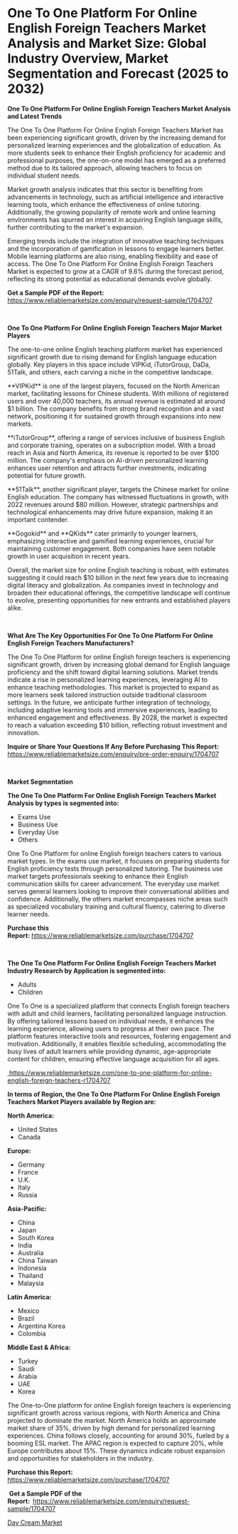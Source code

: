 <p><h1>One To One Platform For Online English Foreign Teachers Market Analysis and Market Size: Global Industry Overview, Market Segmentation and Forecast (2025 to 2032)</h1></p><p><strong>One To One Platform For Online English Foreign Teachers Market Analysis and Latest Trends</strong></p>
<p><p>The One To One Platform For Online English Foreign Teachers Market has been experiencing significant growth, driven by the increasing demand for personalized learning experiences and the globalization of education. As more students seek to enhance their English proficiency for academic and professional purposes, the one-on-one model has emerged as a preferred method due to its tailored approach, allowing teachers to focus on individual student needs.</p><p>Market growth analysis indicates that this sector is benefiting from advancements in technology, such as artificial intelligence and interactive learning tools, which enhance the effectiveness of online tutoring. Additionally, the growing popularity of remote work and online learning environments has spurred an interest in acquiring English language skills, further contributing to the market's expansion.</p><p>Emerging trends include the integration of innovative teaching techniques and the incorporation of gamification in lessons to engage learners better. Mobile learning platforms are also rising, enabling flexibility and ease of access. The One To One Platform For Online English Foreign Teachers Market is expected to grow at a CAGR of 9.6% during the forecast period, reflecting its strong potential as educational demands evolve globally.</p></p>
<p><strong>Get a Sample PDF of the Report:&nbsp;</strong> <a href="https://www.reliablemarketsize.com/enquiry/request-sample/1704707?utm_campaign=1720&utm_medium=2&utm_source=Github&utm_content=ia&utm_term=09012025&utm_id=one-to-one-platform-for-online-english-foreign-teachers">https://www.reliablemarketsize.com/enquiry/request-sample/1704707</a></p>
<p>&nbsp;</p>
<p><strong>One To One Platform For Online English Foreign Teachers Major Market Players</strong></p>
<p><p>The one-to-one online English teaching platform market has experienced significant growth due to rising demand for English language education globally. Key players in this space include VIPKid, iTutorGroup, DaDa, 51Talk, and others, each carving a niche in the competitive landscape.</p><p>**VIPKid** is one of the largest players, focused on the North American market, facilitating lessons for Chinese students. With millions of registered users and over 40,000 teachers, its annual revenue is estimated at around $1 billion. The company benefits from strong brand recognition and a vast network, positioning it for sustained growth through expansions into new markets.</p><p>**iTutorGroup**, offering a range of services inclusive of business English and corporate training, operates on a subscription model. With a broad reach in Asia and North America, its revenue is reported to be over $100 million. The company's emphasis on AI-driven personalized learning enhances user retention and attracts further investments, indicating potential for future growth.</p><p>**51Talk**, another significant player, targets the Chinese market for online English education. The company has witnessed fluctuations in growth, with 2022 revenues around $80 million. However, strategic partnerships and technological enhancements may drive future expansion, making it an important contender.</p><p>**Gogokid** and **QKids** cater primarily to younger learners, emphasizing interactive and gamified learning experiences, crucial for maintaining customer engagement. Both companies have seen notable growth in user acquisition in recent years.</p><p>Overall, the market size for online English teaching is robust, with estimates suggesting it could reach $10 billion in the next few years due to increasing digital literacy and globalization. As companies invest in technology and broaden their educational offerings, the competitive landscape will continue to evolve, presenting opportunities for new entrants and established players alike.</p></p>
<p>&nbsp;</p>
<p><strong>What Are The Key Opportunities For One To One Platform For Online English Foreign Teachers Manufacturers?</strong></p>
<p><p>The One To One Platform for online English foreign teachers is experiencing significant growth, driven by increasing global demand for English language proficiency and the shift toward digital learning solutions. Market trends indicate a rise in personalized learning experiences, leveraging AI to enhance teaching methodologies. This market is projected to expand as more learners seek tailored instruction outside traditional classroom settings. In the future, we anticipate further integration of technology, including adaptive learning tools and immersive experiences, leading to enhanced engagement and effectiveness. By 2028, the market is expected to reach a valuation exceeding $10 billion, reflecting robust investment and innovation.</p></p>
<p><strong>Inquire or Share Your Questions If Any Before Purchasing This Report:</strong> <a href="https://www.reliablemarketsize.com/enquiry/pre-order-enquiry/1704707?utm_campaign=1720&utm_medium=2&utm_source=Github&utm_content=ia&utm_term=09012025&utm_id=one-to-one-platform-for-online-english-foreign-teachers">https://www.reliablemarketsize.com/enquiry/pre-order-enquiry/1704707</a></p>
<p>&nbsp;</p>
<p><strong>Market Segmentation</strong></p>
<p><strong>The One To One Platform For Online English Foreign Teachers Market Analysis by types is segmented into:</strong></p>
<p><ul><li>Exams Use</li><li>Business Use</li><li>Everyday Use</li><li>Others</li></ul></p>
<p><p>One To One Platform for online English foreign teachers caters to various market types. In the exams use market, it focuses on preparing students for English proficiency tests through personalized tutoring. The business use market targets professionals seeking to enhance their English communication skills for career advancement. The everyday use market serves general learners looking to improve their conversational abilities and confidence. Additionally, the others market encompasses niche areas such as specialized vocabulary training and cultural fluency, catering to diverse learner needs.</p></p>
<p><strong>Purchase this Report:&nbsp;</strong><a href="https://www.reliablemarketsize.com/purchase/1704707?utm_campaign=1720&utm_medium=2&utm_source=Github&utm_content=ia&utm_term=09012025&utm_id=one-to-one-platform-for-online-english-foreign-teachers">https://www.reliablemarketsize.com/purchase/1704707</a></p>
<p>&nbsp;</p>
<p><strong>The One To One Platform For Online English Foreign Teachers Market Industry Research by Application is segmented into:</strong></p>
<p><ul><li>Adults</li><li>Children</li></ul></p>
<p><p>One To One is a specialized platform that connects English foreign teachers with adult and child learners, facilitating personalized language instruction. By offering tailored lessons based on individual needs, it enhances the learning experience, allowing users to progress at their own pace. The platform features interactive tools and resources, fostering engagement and motivation. Additionally, it enables flexible scheduling, accommodating the busy lives of adult learners while providing dynamic, age-appropriate content for children, ensuring effective language acquisition for all ages.</p></p>
<p><a href="https://www.reliablemarketsize.com/one-to-one-platform-for-online-english-foreign-teachers-r1704707?utm_campaign=1720&utm_medium=2&utm_source=Github&utm_content=ia&utm_term=09012025&utm_id=one-to-one-platform-for-online-english-foreign-teachers">&nbsp;https://www.reliablemarketsize.com/one-to-one-platform-for-online-english-foreign-teachers-r1704707</a></p>
<p><strong>In terms of Region, the One To One Platform For Online English Foreign Teachers Market Players available by Region are:</strong></p>
<p>
    <p> <strong> North America: </strong>
        <ul>
            <li>United States</li>
            <li>Canada</li>
        </ul>
        </p> 
    <p> <strong> Europe: </strong>
        <ul>
            <li>Germany</li>
            <li>France</li>
            <li>U.K.</li>
            <li>Italy</li>
            <li>Russia</li>
        </ul>
        </p> 
    <p> <strong> Asia-Pacific: </strong>
        <ul>
            <li>China</li>
            <li>Japan</li>
            <li>South Korea</li>
            <li>India</li>
            <li>Australia</li>
            <li>China Taiwan</li>
            <li>Indonesia</li>
            <li>Thailand</li>
            <li>Malaysia</li>
        </ul>
        </p> 
    <p> <strong> Latin America: </strong>
        <ul>
            <li>Mexico</li>
            <li>Brazil</li>
            <li>Argentina Korea</li>
            <li>Colombia</li>
        </ul>
        </p> 
    <p> <strong> Middle East & Africa: </strong>
        <ul>
            <li>Turkey</li>
            <li>Saudi</li>
            <li>Arabia</li>
            <li>UAE</li>
            <li>Korea</li>
        </ul>
    </p>
    </p>
<p><p>The One-to-One platform for online English foreign teachers is experiencing significant growth across various regions, with North America and China projected to dominate the market. North America holds an approximate market share of 35%, driven by high demand for personalized learning experiences. China follows closely, accounting for around 30%, fueled by a booming ESL market. The APAC region is expected to capture 20%, while Europe contributes about 15%. These dynamics indicate robust expansion and opportunities for stakeholders in the industry.</p></p>
<p><strong>Purchase this Report: </strong><a href="https://www.reliablemarketsize.com/purchase/1704707?utm_campaign=1720&utm_medium=2&utm_source=Github&utm_content=ia&utm_term=09012025&utm_id=one-to-one-platform-for-online-english-foreign-teachers">https://www.reliablemarketsize.com/purchase/1704707</a></p>
<p>&nbsp;<strong>Get a Sample PDF of the Report:&nbsp;&nbsp;</strong><a href="https://www.reliablemarketsize.com/enquiry/request-sample/1704707?utm_campaign=1720&utm_medium=2&utm_source=Github&utm_content=ia&utm_term=09012025&utm_id=one-to-one-platform-for-online-english-foreign-teachers">https://www.reliablemarketsize.com/enquiry/request-sample/1704707</a></p>
<p><strong></strong></p>
<p><p><a href="https://github.com/willjis/Market-Research-Report-List-1/blob/main/day-cream-market.md?utm_campaign=1720&utm_medium=2&utm_source=Github&utm_content=ia&utm_term=09012025&utm_id=one-to-one-platform-for-online-english-foreign-teachers">Day Cream Market</a></p></p>